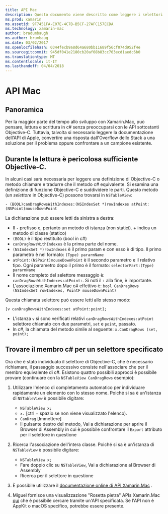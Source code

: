 ```yaml
---
title: API Mac
description: Questo documento viene descritto come leggere i selettori Objective-C e come individuare i relativi metodi di c#.
ms.prod: xamarin
ms.assetid: 9F7451FA-E07E-4C7B-B5CF-27AFC157ECDA
ms.technology: xamarin-mac
author: bradumbaugh
ms.author: brumbaug
ms.date: 03/02/2017
ms.openlocfilehash: 0344fecb9a8d64a680bb11689f56cf074d952f4e
ms.sourcegitcommit: 945df041e2180cb20af08b83cc703ecd1aedc6b0
ms.translationtype: MT
ms.contentlocale: it-IT
ms.lasthandoff: 04/04/2018
---
```

# <a name="mac-apis"></a>API Mac

## <a name="overview"></a>Panoramica

Per la maggior parte del tempo allo sviluppo con Xamarin.Mac, può pensare, lettura e scrittura in c# senza preoccuparsi con le API sottostanti Objective-C. Tuttavia, talvolta si necessario leggere la documentazione dell'API di Apple, convertire una risposta dall'Overflow dello Stack a una soluzione per il problema oppure confrontare a un campione esistente.

## <a name="reading-enough-objective-c-to-be-dangerous"></a>Durante la lettura è pericolosa sufficiente Objective-C.

In alcuni casi sarà necessaria per leggere una definizione di Objective-C o metodo chiamare e tradurre che il metodo c# equivalente. Si esamina una definizione di funzione Objective-C e suddividere le parti. Questo metodo (un *selettore* in Objective-C) possono trovarsi in `NSTableView`:

```objc
- (BOOL)canDragRowsWithIndexes:(NSIndexSet *)rowIndexes atPoint:(NSPoint)mouseDownPoint
```

La dichiarazione può essere letti da sinistra a destra:

- Il `-` prefisso e, pertanto un metodo di istanza (non statici). + indica un metodo di classe (statico)
- `(BOOL)` è il tipo restituito (bool in c#)
- `canDragRowsWithIndexes` è la prima parte del nome.
- `(NSIndexSet *)rowIndexes` è il primo param e con esso è di tipo. Il primo parametro è nel formato: `(Type) pararmName`
- `atPoint:(NSPoint)mouseDownPoint` è il secondo parametro e il relativo tipo. Ogni parametro dopo il primo è il formato: `selectorPart:(Type) pararmName`
- Il nome completo del selettore messaggio è: `canDragRowsWithIndexes:atPoint:`. Si noti il `:` alla fine, è importante.
- L'associazione Xamarin.Mac c# effettivo è: `bool CanDragRows (NSIndexSet rowIndexes, PointF mouseDownPoint)`

Questa chiamata selettore può essere letti allo stesso modo:

```objc
[v canDragRowsWithIndexes:set atPoint:point];
```

- L'istanza `v` si sono verificati relativi `canDragRowsWithIndexes:atPoint` selettore chiamato con due parametri, `set` e `point`, passato.
- In c#, la chiamata del metodo simile al seguente: `x.CanDragRows (set, point);`

<a name="finding_selector" />

## <a name="finding-the-c-member-for-a-given-selector"></a>Trovare il membro c# per un selettore specificato

Ora che è stato individuato il selettore di Objective-C, che è necessario richiamare, il passaggio successivo consiste nell'associare che per il membro equivalente di c#. Esistono quattro possibili approcci è possibile provare (continuare con la `NSTableView CanDragRows` esempio):

1. Utilizzare l'elenco di completamento automatico per individuare rapidamente un elemento con lo stesso nome. Poiché si sa è un'istanza di `NSTableView` è possibile digitare:

    - `NSTableView x;`
    - `x.` [ctrl + spazio se non viene visualizzato l'elenco).
    - `CanDrag` [Immettere]
    - Il pulsante destro del metodo, Vai a dichiarazione per aprire il Browser di Assembly in cui è possibile confrontare il `Export` attributo per il selettore in questione

2. Ricerca l'associazione dell'intera classe. Poiché si sa è un'istanza di `NSTableView` è possibile digitare:

    - `NSTableView x;`
    - Fare doppio clic su `NSTableView`, Vai a dichiarazione al Browser di Assembly
    - Ricerca per il selettore in questione

3. È possibile utilizzare il [documentazione online di API Xamarin.Mac](https://developer.xamarin.com/api/root/monomac-lib/) .

4. Miguel fornisce una visualizzazione "Rosetta pietra" APIs Xamarin.Mac [qui](http://tirania.org/tmp/rosetta.html) che è possibile cercare tramite un'API specificata. Se l'API non è AppKit o macOS specifico, potrebbe essere presente.

<!--
Note: In some cases, the assembly browser can hit a bug where it will open but not jump to the right definition. Keep that tab open, switch back to your source code and try again.
Note: The assembly browser tricks currently only works with Xamarin.Mac Classic. This will be fixed in a future version.
-->
